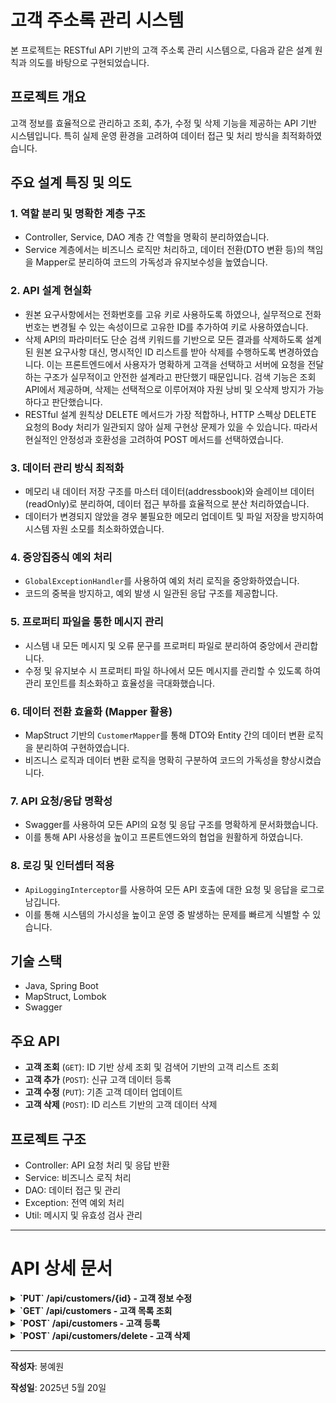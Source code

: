 # 고객 주소록 관리 시스템

본 프로젝트는 RESTful API 기반의 고객 주소록 관리 시스템으로, 다음과 같은 설계 원칙과 의도를 바탕으로 구현되었습니다.

## 프로젝트 개요

고객 정보를 효율적으로 관리하고 조회, 추가, 수정 및 삭제 기능을 제공하는 API 기반 시스템입니다. 특히 실제 운영 환경을 고려하여 데이터 접근 및 처리 방식을 최적화하였습니다.

## 주요 설계 특징 및 의도

### 1. 역할 분리 및 명확한 계층 구조

- Controller, Service, DAO 계층 간 역할을 명확히 분리하였습니다.
- Service 계층에서는 비즈니스 로직만 처리하고, 데이터 전환(DTO 변환 등)의 책임을 Mapper로 분리하여 코드의 가독성과 유지보수성을 높였습니다.

### 2. API 설계 현실화

- 원본 요구사항에서는 전화번호를 고유 키로 사용하도록 하였으나, 실무적으로 전화번호는 변경될 수 있는 속성이므로 고유한 ID를 추가하여 키로 사용하였습니다.
- 삭제 API의 파라미터도 단순 검색 키워드를 기반으로 모든 결과를 삭제하도록 설계된 원본 요구사항 대신, 명시적인 ID 리스트를 받아 삭제를 수행하도록 변경하였습니다. 이는 프론트엔드에서 사용자가 명확하게 고객을 선택하고 서버에 요청을 전달하는 구조가 실무적이고 안전한 설계라고 판단했기 때문입니다. 검색 기능은 조회 API에서 제공하며, 삭제는 선택적으로 이루어져야 자원 낭비 및 오삭제 방지가 가능하다고 판단했습니다.
- RESTful 설계 원칙상 DELETE 메서드가 가장 적합하나, HTTP 스펙상 DELETE 요청의 Body 처리가 일관되지 않아 실제 구현상 문제가 있을 수 있습니다. 따라서 현실적인 안정성과 호환성을 고려하여 POST 메서드를 선택하였습니다.

### 3. 데이터 관리 방식 최적화

- 메모리 내 데이터 저장 구조를 마스터 데이터(addressbook)와 슬레이브 데이터(readOnly)로 분리하여, 데이터 접근 부하를 효율적으로 분산 처리하였습니다.
- 데이터가 변경되지 않았을 경우 불필요한 메모리 업데이트 및 파일 저장을 방지하여 시스템 자원 소모를 최소화하였습니다.

### 4. 중앙집중식 예외 처리

- `GlobalExceptionHandler`를 사용하여 예외 처리 로직을 중앙화하였습니다.
- 코드의 중복을 방지하고, 예외 발생 시 일관된 응답 구조를 제공합니다.

### 5. 프로퍼티 파일을 통한 메시지 관리

- 시스템 내 모든 메시지 및 오류 문구를 프로퍼티 파일로 분리하여 중앙에서 관리합니다.
- 수정 및 유지보수 시 프로퍼티 파일 하나에서 모든 메시지를 관리할 수 있도록 하여 관리 포인트를 최소화하고 효율성을 극대화했습니다.

### 6. 데이터 전환 효율화 (Mapper 활용)

- MapStruct 기반의 `CustomerMapper`를 통해 DTO와 Entity 간의 데이터 변환 로직을 분리하여 구현하였습니다.
- 비즈니스 로직과 데이터 변환 로직을 명확히 구분하여 코드의 가독성을 향상시켰습니다.

### 7. API 요청/응답 명확성

- Swagger를 사용하여 모든 API의 요청 및 응답 구조를 명확하게 문서화했습니다.
- 이를 통해 API 사용성을 높이고 프론트엔드와의 협업을 원활하게 하였습니다.

### 8. 로깅 및 인터셉터 적용

- `ApiLoggingInterceptor`를 사용하여 모든 API 호출에 대한 요청 및 응답을 로그로 남깁니다.
- 이를 통해 시스템의 가시성을 높이고 운영 중 발생하는 문제를 빠르게 식별할 수 있습니다.

## 기술 스택

- Java, Spring Boot
- MapStruct, Lombok
- Swagger

## 주요 API

- **고객 조회** (`GET`): ID 기반 상세 조회 및 검색어 기반의 고객 리스트 조회
- **고객 추가** (`POST`): 신규 고객 데이터 등록
- **고객 수정** (`PUT`): 기존 고객 데이터 업데이트
- **고객 삭제** (`POST`): ID 리스트 기반의 고객 데이터 삭제

## 프로젝트 구조

- Controller: API 요청 처리 및 응답 반환
- Service: 비즈니스 로직 처리
- DAO: 데이터 접근 및 관리
- Exception: 전역 예외 처리
- Util: 메시지 및 유효성 검사 관리


---

# API 상세 문서

<details>
<summary><strong> `PUT` /api/customers/{id} - 고객 정보 수정</strong></summary>

## `PUT` /api/customers/{id}
**Summary:** 고객 정보 수정
**Description:** 고객 정보 수정 API  - since: 2024-05-20, 봉예원

### Parameters:
- `id` (path): `integer` 5
### Request Body:
- Content-Type: `application/json`
```json
{
  "address": "서울특별시 마포구",
  "phoneNumber": "010-1234-1234",
  "email": "gildong@testt.com",
  "name": "홍길동"
}
```
### Responses:
- **200**: 수정 성공
```json
{
  "before": {
    "id": 5,
    "address": "전라북도 남원시",
    "phoneNumber": "01000000003",
    "email": "sung@hyundai.com",
    "name": "성춘향",
    "idStr": "5"
  },
  "after": {
    "id": 5,
    "address": "서울특별시 마포구",
    "phoneNumber": "01012341234",
    "email": "gildong@testt.com",
    "name": "홍길동",
    "idStr": "5"
  }
}
```
- **400**: 입력값 오류
- **404**: 고객 없음
- **409**: 중복 오류

</details>

<details>
<summary><strong> `GET` /api/customers - 고객 목록 조회</strong></summary>

## `GET` /api/customers
**Summary:** 고객 목록 조회
**Description:** 검색/정렬 가능한 고객 정보 리스트 조회 API  - since: 2024-05-20, 봉예원

### Parameters:
- `reqDto` (query): 
```json
{
  "keyword": "01",
  "filter": "phoneNumber",
  "sortBy": "phoneNumber",
  "sortDir": "asc"
}
```
### Responses:
- **200**: 조회 성공
```json
{
  "count": 3,
  "customers": [
    {
      "id": 5,
      "address": "전라북도 남원시",
      "phoneNumber": "01000000003",
      "email": "sung@hyundai.com",
      "name": "성춘향",
      "idStr": "5"
    },
    {
      "id": 7,
      "address": "전라북도 남원시",
      "phoneNumber": "0100000004",
      "email": "lee3@hyundai.com",
      "name": "이몽룡",
      "idStr": "7"
    },
    {
      "id": 10,
      "address": "서울특별시 마포구",
      "phoneNumber": "01012301234",
      "email": "gildong@test.com",
      "name": "홍길동",
      "idStr": "10"
    }
  ]
}
```
- **400**: 입력값 오류

</details>

<details>
<summary><strong> `POST` /api/customers - 고객 등록</strong></summary>

## `POST` /api/customers
**Summary:** 고객 등록
**Description:** 고객 등록 API  - since: 2024-05-20, 봉예원

### Request Body:
- Content-Type: `application/json`
```json
{
  "address": "서울특별시 마포구",
  "phoneNumber": "010-1230-1234",
  "email": "gildong@test.com",
  "name": "홍길동"
}
```
### Responses:
- **201**: 등록 성공
  - Content-Type: `*/*`
```json
{
  "customer": {
    "id": 10,
    "address": "서울특별시 마포구",
    "phoneNumber": "01012301234",
    "email": "gildong@test.com",
    "name": "홍길동",
    "idStr": "10"
  }
}
```
- **400**: 입력값 오류
- **409**: 중복 오류

</details>

<details>
<summary><strong> `POST` /api/customers/delete - 고객 삭제</strong></summary>

## `POST` /api/customers/delete
**Summary:** 고객 정보 삭제
**Description:** 여러 고객 정보 삭제 API  - since: 2024-05-20, 봉예원

### Request Body:
- Content-Type: `application/json`
```json
[
  1,2,3
]
```
### Responses:
- **200**: 삭제 성공
  - Content-Type: `*/*`
```json
{
  "deletedCount": 3,
  "deletedCustomers": [
    {
      "id": 1,
      "address": "서울특별시 마포구",
      "phoneNumber": "01012341234",
      "email": "gildong@test.com",
      "name": "홍길동",
      "idStr": "1"
    },
    {
      "id": 2,
      "address": "경기도 성남시",
      "phoneNumber": "0100000001",
      "email": "lee@hyundai.com",
      "name": "이몽룡",
      "idStr": "2"
    },
    {
      "id": 3,
      "address": "강원도 강릉시",
      "phoneNumber": "01000000002",
      "email": "lee2@hyundai.com",
      "name": "이순신",
      "idStr": "3"
    }
  ]
}
```
- **400**: 입력값 오류
- **404**: 고객 없음

</details>

---

**작성자**: 봉예원

**작성일**: 2025년 5월 20일